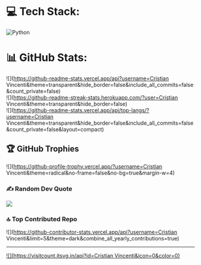 
# 💻 Tech Stack:
![Python](https://img.shields.io/badge/python-3670A0?style=flat&logo=python&logoColor=ffdd54)
# 📊 GitHub Stats:
![](https://github-readme-stats.vercel.app/api?username=Cristian Vincenti&theme=transparent&hide_border=false&include_all_commits=false&count_private=false)<br/>
![](https://github-readme-streak-stats.herokuapp.com/?user=Cristian Vincenti&theme=transparent&hide_border=false)<br/>
![](https://github-readme-stats.vercel.app/api/top-langs/?username=Cristian Vincenti&theme=transparent&hide_border=false&include_all_commits=false&count_private=false&layout=compact)

## 🏆 GitHub Trophies
![](https://github-profile-trophy.vercel.app/?username=Cristian Vincenti&theme=radical&no-frame=false&no-bg=true&margin-w=4)

### ✍️ Random Dev Quote
![](https://quotes-github-readme.vercel.app/api?type=horizontal&theme=radical)

### 🔝 Top Contributed Repo
![](https://github-contributor-stats.vercel.app/api?username=Cristian Vincenti&limit=5&theme=dark&combine_all_yearly_contributions=true)

---
[![](https://visitcount.itsvg.in/api?id=Cristian Vincenti&icon=0&color=0)](https://visitcount.itsvg.in)

<!-- Proudly created with GPRM ( https://gprm.itsvg.in ) -->
